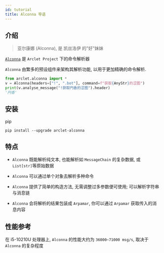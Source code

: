 ```yaml
---
id: tutorial
title: Alconna 导语
---
```


## 介绍

> 亚尔康娜 (Alconna), 是 凯丝洛伊 的"好"妹妹

[`Alconna`](https://github.com/ArcletProject/Alconna) 是 `Arclet Project` 下的命令解析器

`Alconna` 由繁多的预设组件来架构其解析功能, 以用于更加精确的命令解析.

```python
from arclet.alconna import *
v = Alconna(headers=["!", ".bot"], command=f"获取{AnyStr}的涩图")
print(v.analyse_message("!获取円香的涩图").header)
'円香'
```

## 安装
pip
```
pip install --upgrade arclet-alconna
```

## 特点

- `Alconna` 既能解析纯文本, 也能解析如 `MessageChain` 的复杂数据, 或 `List[str]`等原始数据

- `Alconna` 可以通过单个对象去解析多种命令

- `Alconna` 提供了简单的构造方法, 无需调整过多参数便可使用; 可以解析字符串与消息链

- `Alconna` 会将解析的结果包装成 `Arpamar`, 你可以通过 `Arpamar` 获取传入的消息内容

## 性能参考
在 i5-10210U 处理器上, `Alconna` 的性能大约为 `36000~71000 msg/s`, 取决于 `Alconna` 的复杂程度